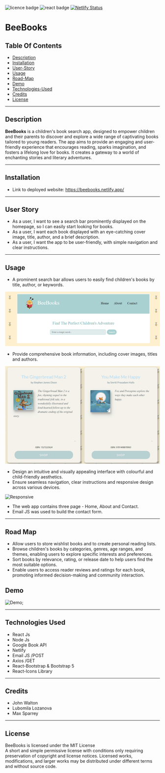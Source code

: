 
![licence badge](https://img.shields.io/badge/License-MIT-blue.svg?style=flat-square)
![react badge](https://img.shields.io/badge/React-v.16.14.0-purple.svg?style=flat-square)
[![Netlify Status](https://api.netlify.com/api/v1/badges/13223660-449f-4633-a5d7-7d6c6adfc483/deploy-status)](https://app.netlify.com/sites/bucolic-alpaca-df751e/deploys) 

# BeeBooks  
 ## Table Of Contents
  - [Description](#description)
  - [Installation](#installation)
  - [User-Story](#user-story)
  - [Usage](#usage)
  - [Road-Map](#road-map)
  - [Demo](#demo)
  - [Technologies-Used](#technologies-used)
  - [Credits](#credits)
  - [License](#license)


--- 

## Description  
**BeeBooks** is a children's book search app, designed to empower children and their parents to discover and explore a wide range of captivating books tailored to young readers. The app aims to provide an engaging and user-friendly experience that encourages reading, sparks imagination, and fosters a lifelong love for books. 
It creates a gateway to a world of enchanting stories and literary adventures.


--- 

## Installation 
 
- Link to deployed website:  https://beebooks.netlify.app/ 
 
---

## User Story   
- As a user, I want to see a search bar prominently displayed on the homepage, so I can easily start looking for books.
- As a user, I want each book displayed with an eye-catching cover image, title, author, and a brief description.
- As a user, I want the app to be user-friendly, with simple navigation and clear instructions.



---


## Usage  
- A prominent search bar allows users to easily find children's books by title, author, or keywords.  

![Header](./src/assets/screenshots/header.png)  

- Provide comprehensive book information, including cover images, titles and authors. 

![Card](./src//assets/screenshots/card.png) 

- Design an intuitive and visually appealing interface with colourful and child-friendly aesthetics.
- Ensure seamless navigation, clear instructions and responsive design across various devices.  

![Responsive](./src/assets/screenshots/mobile.gif)  

- The web app contains three page - Home, About and Contact.
- Email JS was used to build the contact form.



---

## Road Map 
- Allow users to store wishlist books and to create personal reading lists.
- Browse children's books by categories, genres, age ranges, and themes, enabling users to explore specific interests and preferences.
- Sort books by relevance, rating, or release date to help users find the most suitable options.
- Enable users to access reader reviews and ratings for each book, promoting informed decision-making and community interaction.



## Demo 
![Demo](./src/assets/screenshots/demo.gif);

---


## Technologies Used  

- React Js
- Node Js
- Google Book API
- Netlify
- Email JS /POST
- Axios /GET
- React-Bootstrap & Bootstrap 5
- React-Icons Library

---

## Credits
- John Walton
- Lubomila Lozanova
- Max Sparrey


---

## License
BeeBooks is licensed under the MIT License  
A short and simple permissive license with conditions only requiring preservation of copyright and license notices. Licensed works, modifications, and larger works may be distributed under different terms and without source code.



